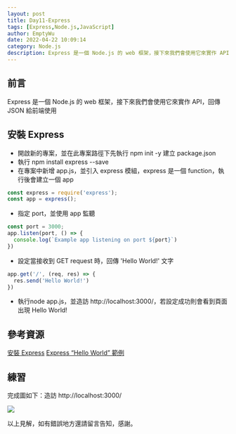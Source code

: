 ```yaml
---
layout: post
title: Day11-Express
tags: [Express,Node.js,JavaScript]
author: EmptyWu
date: 2022-04-22 10:09:14
category: Node.js
description: Express 是一個 Node.js 的 web 框架，接下來我們會使用它來實作 API，回傳 JSON 給前端使用
---
```


## 前言

Express 是一個 Node.js 的 web 框架，接下來我們會使用它來實作 API，回傳 JSON 給前端使用
<!--more-->
## 安裝 Express
- 開啟新的專案，並在此專案路徑下先執行 npm init -y 建立 package.json
- 執行 npm install express --save
- 在專案中新增 app.js，並引入 express 模組，express 是一個 function，執行後會建立一個 app
```javascript
const express = require('express');
const app = express();
```
- 指定 port，並使用 app 監聽
```javascript
const port = 3000;
app.listen(port, () => {
  console.log(`Example app listening on port ${port}`)
})
```
- 設定當接收到 GET request 時，回傳 'Hello World!' 文字
```javascript
app.get('/', (req, res) => {
  res.send('Hello World!')
})
```
- 執行node app.js，並造訪 http://localhost:3000/，若設定成功則會看到頁面出現 Hello World!

## 參考資源
[安裝 Express](https://expressjs.com/zh-tw/starter/installing.html)
[Express “Hello World” 範例](https://expressjs.com/zh-tw/starter/hello-world.html)


## 練習
完成圖如下：造訪  http://localhost:3000/

![](https://i.imgur.com/WTYZJFC.png)



以上見解，如有錯誤地方還請留言告知，感謝。